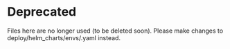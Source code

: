 # Deprecated

Files here are no longer used (to be deleted soon). Please make changes to deploy/helm_charts/envs/<env>.yaml instead.